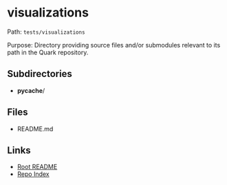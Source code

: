 # visualizations

Path: `tests/visualizations`

Purpose: Directory providing source files and/or submodules relevant to its path in the Quark repository.

## Subdirectories
- __pycache__/

## Files
- README.md

## Links
- [Root README](../README.md)
- [Repo Index](../repo_index.json)

